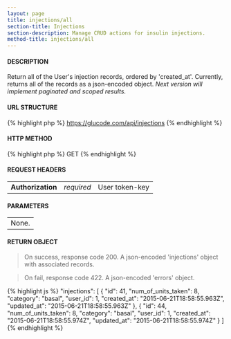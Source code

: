 ```yaml
---
layout: page
title: injections/all
section-title: Injections
section-description: Manage CRUD actions for insulin injections.
method-title: injections/all
---
```


#### DESCRIPTION
<p class="message">Return all of the User's injection records, ordered by 'created_at'. Currently, returns all of the records as a json-encoded object. <em>Next version will implement paginated and scoped results.</em></p>

#### URL STRUCTURE
{% highlight php %}
https://glucode.com/api/injections
{% endhighlight %}

#### HTTP METHOD
{% highlight php %}
GET
{% endhighlight %}

#### REQUEST HEADERS
<table>
  <tbody>
    <tr>
      <td><strong>Authorization</strong></td>
      <td><em>required</em></td>
      <td>User token-key</td>
    </tr>
  </tbody>
</table>

#### PARAMETERS
<table>
  <tbody>
    <tr>
      <td>None.</td>
    </tr>
  </tbody>
</table>

#### RETURN OBJECT
>On success, response code 200. A json-encoded 'injections' object with associated records.

>On fail, response code 422. A json-encoded 'errors' object.

{% highlight js %}
"injections": [
        {
            "id": 41,
            "num_of_units_taken": 8,
            "category": "basal",
            "user_id": 1,
            "created_at": "2015-06-21T18:58:55.963Z",
            "updated_at": "2015-06-21T18:58:55.963Z"
        },
        {
            "id": 44,
            "num_of_units_taken": 8,
            "category": "basal",
            "user_id": 1,
            "created_at": "2015-06-21T18:58:55.974Z",
            "updated_at": "2015-06-21T18:58:55.974Z"
        }
    ]
{% endhighlight %}
